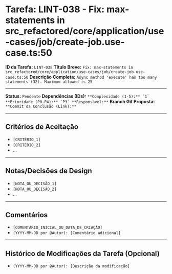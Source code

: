 # Tarefa: LINT-038 - Fix: max-statements in src_refactored/core/application/use-cases/job/create-job.use-case.ts:50

**ID da Tarefa:** `LINT-038`
**Título Breve:** `Fix: max-statements in src_refactored/core/application/use-cases/job/create-job.use-case.ts:50`
**Descrição Completa:**
`Async method 'execute' has too many statements (32). Maximum allowed is 25`

---

**Status:** `Pendente`
**Dependências (IDs):** ``
**Complexidade (1-5):** `1`
**Prioridade (P0-P4):** `P3`
**Responsável:** ``
**Branch Git Proposta:** ``
**Commit da Conclusão (Link):** ``

---

## Critérios de Aceitação
- `[CRITÉRIO_1]`
- `[CRITÉRIO_2]`
- ...

---

## Notas/Decisões de Design
- `[NOTA_OU_DECISÃO_1]`
- `[NOTA_OU_DECISÃO_2]`
- ...

---

## Comentários
- `[COMENTÁRIO_INICIAL_OU_DATA_DE_CRIAÇÃO]`
- `(YYYY-MM-DD por @Autor): [Comentário adicional]`

---

## Histórico de Modificações da Tarefa (Opcional)
- `(YYYY-MM-DD por @Autor): [Descrição da modificação]`
